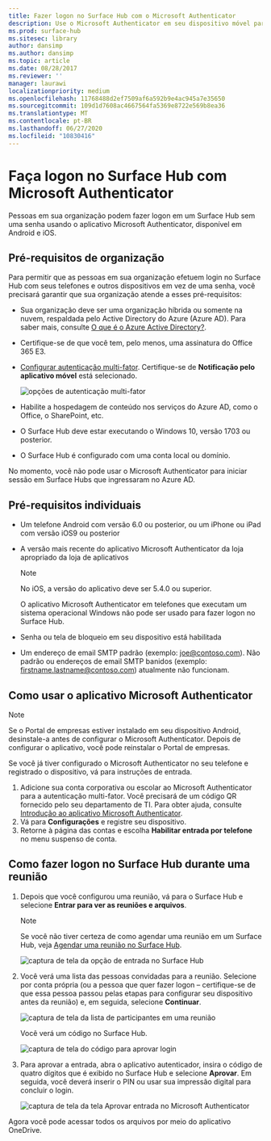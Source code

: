 ```yaml
---
title: Fazer logon no Surface Hub com o Microsoft Authenticator
description: Use o Microsoft Authenticator em seu dispositivo móvel para fazer logon no Surface Hub.
ms.prod: surface-hub
ms.sitesec: library
author: dansimp
ms.author: dansimp
ms.topic: article
ms.date: 08/28/2017
ms.reviewer: ''
manager: laurawi
localizationpriority: medium
ms.openlocfilehash: 11768488d2ef7509af6a592b9e4ac945a7e35650
ms.sourcegitcommit: 109d1d7608ac4667564fa5369e8722e569b8ea36
ms.translationtype: MT
ms.contentlocale: pt-BR
ms.lasthandoff: 06/27/2020
ms.locfileid: "10830416"
---
```

# Faça logon no Surface Hub com Microsoft Authenticator

Pessoas em sua organização podem fazer logon em um Surface Hub sem uma senha usando o aplicativo Microsoft Authenticator, disponível em Android e iOS.

## Pré-requisitos de organização

Para permitir que as pessoas em sua organização efetuem login no Surface Hub com seus telefones e outros dispositivos em vez de uma senha, você precisará garantir que sua organização atende a esses pré-requisitos: 

- Sua organização deve ser uma organização híbrida ou somente na nuvem, respaldada pelo Active Directory do Azure (Azure AD). Para saber mais, consulte [O que é o Azure Active Directory?](https://docs.microsoft.com/azure/active-directory/active-directory-whatis).

- Certifique-se de que você tem, pelo menos, uma assinatura do Office 365 E3. 

- [Configurar autenticação multi-fator](https://docs.microsoft.com/azure/active-directory/authentication/howto-mfa-mfasettings). Certifique-se de **Notificação pelo aplicativo móvel** está selecionado. 

    ![opções de autenticação multi-fator](images/mfa-options.png)

- Habilite a hospedagem de conteúdo nos serviços do Azure AD, como o Office, o SharePoint, etc. 

- O Surface Hub deve estar executando o Windows 10, versão 1703 ou posterior.

- O Surface Hub é configurado com uma conta local ou domínio.

No momento, você não pode usar o Microsoft Authenticator para iniciar sessão em Surface Hubs que ingressaram no Azure AD.

## Pré-requisitos individuais

- Um telefone Android com versão 6.0 ou posterior, ou um iPhone ou iPad com versão iOS9 ou posterior 

- A versão mais recente do aplicativo Microsoft Authenticator da loja apropriado da loja de aplicativos

    >[!NOTE]
    >No iOS, a versão do aplicativo deve ser 5.4.0 ou superior.
    >
    >O aplicativo Microsoft Authenticator em telefones que executam um sistema operacional Windows não pode ser usado para fazer logon no Surface Hub.

- Senha ou tela de bloqueio em seu dispositivo está habilitada

- Um endereço de email SMTP padrão (exemplo: joe@contoso.com). Não padrão ou endereços de email SMTP banidos (exemplo: firstname.lastname@contoso.com) atualmente não funcionam.

## Como usar o aplicativo Microsoft Authenticator

>[!NOTE]
>Se o Portal de empresas estiver instalado em seu dispositivo Android, desinstale-a antes de configurar o Microsoft Authenticator. Depois de configurar o aplicativo, você pode reinstalar o Portal de empresas.
>
>Se você já tiver configurado o Microsoft Authenticator no seu telefone e registrado o dispositivo, vá para instruções de entrada.

1. Adicione sua conta corporativa ou escolar ao Microsoft Authenticator para a autenticação multi-fator. Você precisará de um código QR fornecido pelo seu departamento de TI. Para obter ajuda, consulte [Introdução ao aplicativo Microsoft Authenticator](https://docs.microsoft.com/azure/multi-factor-authentication/end-user/microsoft-authenticator-app-how-to).
2. Vá para **Configurações** e registre seu dispositivo.
3. Retorne à página das contas e escolha **Habilitar entrada por telefone** no menu suspenso de conta.

## Como fazer logon no Surface Hub durante uma reunião

1. Depois que você configurou uma reunião, vá para o Surface Hub e selecione **Entrar para ver as reuniões e arquivos**.

    >[!NOTE]
    >Se você não tiver certeza de como agendar uma reunião em um Surface Hub, veja [Agendar uma reunião no Surface Hub](https://support.microsoft.com/help/17325/surfacehub-schedulemeeting).

    ![captura de tela da opção de entrada no Surface Hub](images/sign-in.png)

2. Você verá uma lista das pessoas convidadas para a reunião. Selecione por conta própria (ou a pessoa que quer fazer logon – certifique-se de que essa pessoa passou pelas etapas para configurar seu dispositivo antes da reunião) e, em seguida, selecione **Continuar**.

    ![captura de tela da lista de participantes em uma reunião](images/attendees.png)

    Você verá um código no Surface Hub.

    ![captura de tela do código para aprovar login](images/approve-signin.png)

3. Para aprovar a entrada, abra o aplicativo autenticador, insira o código de quatro dígitos que é exibido no Surface Hub e selecione **Aprovar**. Em seguida, você deverá inserir o PIN ou usar sua impressão digital para concluir o login. 

    ![captura de tela da tela Aprovar entrada no Microsoft Authenticator](images/approve-signin2.png)

Agora você pode acessar todos os arquivos por meio do aplicativo OneDrive.